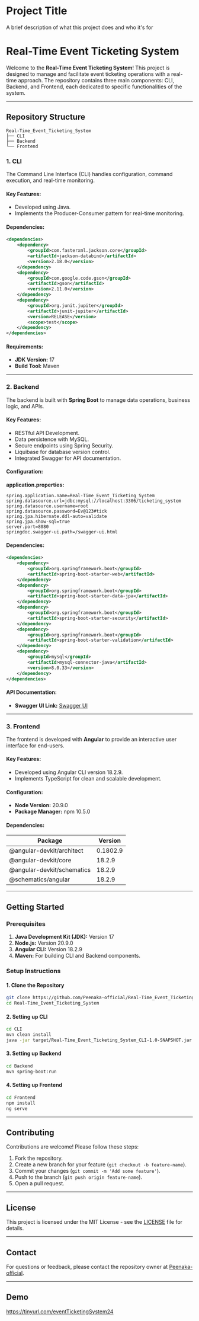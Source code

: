 
# Project Title

A brief description of what this project does and who it's for

# Real-Time Event Ticketing System

Welcome to the **Real-Time Event Ticketing System**! This project is designed to manage and facilitate event ticketing operations with a real-time approach. The repository contains three main components: CLI, Backend, and Frontend, each dedicated to specific functionalities of the system.

---

## Repository Structure

```
Real-Time_Event_Ticketing_System
├── CLI
├── Backend
└── Frontend
```

### 1. CLI
The Command Line Interface (CLI) handles configuration, command execution, and real-time monitoring.

#### Key Features:
- Developed using Java.
- Implements the Producer-Consumer pattern for real-time monitoring.

#### Dependencies:
```xml
<dependencies>
    <dependency>
        <groupId>com.fasterxml.jackson.core</groupId>
        <artifactId>jackson-databind</artifactId>
        <version>2.18.0</version>
    </dependency>
    <dependency>
        <groupId>com.google.code.gson</groupId>
        <artifactId>gson</artifactId>
        <version>2.11.0</version>
    </dependency>
    <dependency>
        <groupId>org.junit.jupiter</groupId>
        <artifactId>junit-jupiter</artifactId>
        <version>RELEASE</version>
        <scope>test</scope>
    </dependency>
</dependencies>
```

#### Requirements:
- **JDK Version:** 17
- **Build Tool:** Maven

---

### 2. Backend
The backend is built with **Spring Boot** to manage data operations, business logic, and APIs.

#### Key Features:
- RESTful API Development.
- Data persistence with MySQL.
- Secure endpoints using Spring Security.
- Liquibase for database version control.
- Integrated Swagger for API documentation.

#### Configuration:
**application.properties:**
```properties
spring.application.name=Real-Time_Event_Ticketing_System
spring.datasource.url=jdbc:mysql://localhost:3306/ticketing_system
spring.datasource.username=root
spring.datasource.password=Ev@123#tick
spring.jpa.hibernate.ddl-auto=validate
spring.jpa.show-sql=true
server.port=8080
springdoc.swagger-ui.path=/swagger-ui.html
```

#### Dependencies:
```xml
<dependencies>
    <dependency>
        <groupId>org.springframework.boot</groupId>
        <artifactId>spring-boot-starter-web</artifactId>
    </dependency>
    <dependency>
        <groupId>org.springframework.boot</groupId>
        <artifactId>spring-boot-starter-data-jpa</artifactId>
    </dependency>
    <dependency>
        <groupId>org.springframework.boot</groupId>
        <artifactId>spring-boot-starter-security</artifactId>
    </dependency>
    <dependency>
        <groupId>org.springframework.boot</groupId>
        <artifactId>spring-boot-starter-validation</artifactId>
    </dependency>
    <dependency>
        <groupId>mysql</groupId>
        <artifactId>mysql-connector-java</artifactId>
        <version>8.0.33</version>
    </dependency>
</dependencies>
```

#### API Documentation:
- **Swagger UI Link:** [Swagger UI](http://localhost:8080/ticket-system/swagger-ui.html)

---

### 3. Frontend
The frontend is developed with **Angular** to provide an interactive user interface for end-users.

#### Key Features:
- Developed using Angular CLI version 18.2.9.
- Implements TypeScript for clean and scalable development.

#### Configuration:
- **Node Version:** 20.9.0
- **Package Manager:** npm 10.5.0

#### Dependencies:
| Package                  | Version  |
|--------------------------|----------|
| @angular-devkit/architect| 0.1802.9 |
| @angular-devkit/core     | 18.2.9   |
| @angular-devkit/schematics | 18.2.9 |
| @schematics/angular      | 18.2.9   |

---

## Getting Started

### Prerequisites
1. **Java Development Kit (JDK):** Version 17
2. **Node.js:** Version 20.9.0
3. **Angular CLI:** Version 18.2.9
4. **Maven:** For building CLI and Backend components.

### Setup Instructions

#### 1. Clone the Repository
```bash
git clone https://github.com/Peenaka-official/Real-Time_Event_Ticketing_System.git
cd Real-Time_Event_Ticketing_System
```

#### 2. Setting up CLI
```bash
cd CLI
mvn clean install
java -jar target/Real-Time_Event_Ticketing_System_CLI-1.0-SNAPSHOT.jar
```

#### 3. Setting up Backend
```bash
cd Backend
mvn spring-boot:run
```

#### 4. Setting up Frontend
```bash
cd Frontend
npm install
ng serve
```

---

## Contributing
Contributions are welcome! Please follow these steps:
1. Fork the repository.
2. Create a new branch for your feature (`git checkout -b feature-name`).
3. Commit your changes (`git commit -m 'Add some feature'`).
4. Push to the branch (`git push origin feature-name`).
5. Open a pull request.

---

## License
This project is licensed under the MIT License - see the [LICENSE](LICENSE) file for details.

---

## Contact
For questions or feedback, please contact the repository owner at [Peenaka-official](https://github.com/Peenaka-official).

---


## Demo

https://tinyurl.com/eventTicketingSystem24